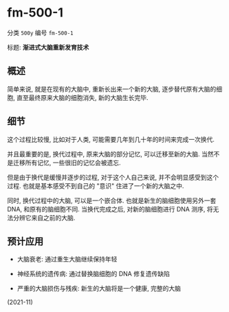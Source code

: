 # fm-500-1

分类 `500y`
编号 `fm-500-1`

标题:
**渐进式大脑重新发育技术**

## 概述

简单来说, 就是在现有的大脑中, 重新长出来一个新的大脑,
逐步替代原有大脑的细胞, 直至最终原来大脑的细胞消失,
新的大脑生长完毕.

## 细节

这个过程比较慢, 比如对于人类,
可能需要几年到几十年的时间来完成一次换代.

并且最重要的是, 换代过程中,
原来大脑的部分记忆, 可以迁移至新的大脑.
当然不是迁移所有记忆, 一些很旧的记忆会被遗忘.

但是由于换代是缓慢并逐步的过程,
对于这个人自己来说, 并不会明显感受到这个过程.
也就是基本感受不到自己的 "意识" 住进了一个新的大脑之中.

同时, 换代过程中的大脑, 可以是一个嵌合体.
也就是新生的脑细胞使用另外一套 DNA,
和原有的脑细胞不同.
当换代完成之后, 对新的脑细胞进行 DNA 测序,
将无法分辨它来自之前的大脑.

## 预计应用

+ 大脑衰老: 通过重生大脑继续保持年轻

+ 神经系统的遗传病: 通过替换脑细胞的 DNA 修复遗传缺陷

+ 严重的大脑损伤与残疾:
  新生的大脑将是一个健康, 完整的大脑


(2021-11)

